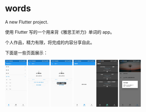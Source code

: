 # words

A new Flutter project.

使用 Flutter 写的一个用来背《雅思王听力》单词的 app。

个人作品，精力有限，将完成的内容分享自此。

下面是一些页面展示：

<img src="./md/2.pic.jpg" style="zoom: 15%">
<img src="./md/3.pic.jpg" style="zoom: 15%">
<img src="./md/4.pic.jpg" style="zoom: 15%">
<img src="./md/5.pic.jpg" style="zoom: 15%">
<img src="./md/6.pic.jpg" style="zoom: 15%">
<img src="./md/7.pic.jpg" style="zoom: 15%">